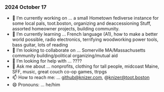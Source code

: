 ### 2024 October 17

- 🔭 I’m currently working on ... a small Hometown fediverse instance for some local pals, toot.boston, organizing and deaccessioning Stuff, assorted homeowner projects, building community.
- 🌱 I’m currently learning ... French language (A1), how to make a better world possible, radio electronics, terrifying woodworking power tools, bass guitar, lots of reading
- 👯 I’m looking to collaborate on ... Somerville MA/Massachusetts community building/political organizing/mutual aid
- 🤔 I’m looking for help with ... ????
- 💬 Ask me about ... nonprofits, clothing for tall people, midcoast Maine, SFF, music, great couch co-op games, ttrpgs
- 📫 How to reach me: ... github@knizer.com, @knizer@toot.boston
- 😄 Pronouns: ... he/him
